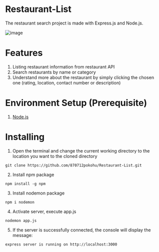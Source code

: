 # Restaurant-List
The restaurant search project is made with Express.js and Node.js.

![image](https://github.com/870712pokohu/Restaurant-List/assets/46664953/4896ed28-2cfa-4d96-b705-6527f2847205)
# Features
1. Listing restaurant information from restaurant API
2. Search restaurants by name or category
3. Understand more about the restaurant by simply clicking the chosen one (rating, location, contact number or description)
# Environment Setup (Prerequisite)
1. [Node.js](https://nodejs.org/en)
# Installing 
1. Open the terminal and change the current working directory to the location you want to the cloned directory
```
git clone https://github.com/870712pokohu/Restaurant-List.git
```
2. Install npm package
```
npm install -g npm
```
3. Install nodemon package
```
npm i nodemon
```
4. Activate server, execute app.js
```
nodemon app.js
```
5. If the server is successfully connected, the console will display the message: 
```
express server is running on http://localhost:3000
```
